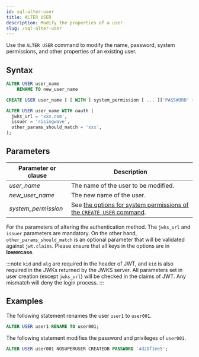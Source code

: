 ```yaml
---
id: sql-alter-user
title: ALTER USER
description: Modify the properties of a user.
slug: /sql-alter-user
---
```

<head>
  <link rel="canonical" href="https://docs.risingwave.com/docs/current/sql-alter-user/" />
</head>

Use the `ALTER USER` command to modify the name, password, system permissions, and other properties of an existing user.

## Syntax

```sql title="Alter user name"
ALTER USER user_name 
    RENAME TO new_user_name
```

```sql title="Alter user properties"
CREATE USER user_name [ [ WITH ] system_permission [ ... ]['PASSWORD' { password | NULL }] ];
```

```sql title="Alter user authentication method"
ALTER USER user_name WITH oauth (
  jwks_url = 'xxx.com',  
  issuer = 'risingwave',
  other_params_should_match = 'xxx', 
);
```

## Parameters

| Parameter or clause | Description           |
| ------------------- | --------------------- |
| *user_name* | The name of the user to be modified. |
| *new_user_name* | The new name of the user. |
| *system_permission* | See [the options for system permissions of the `CREATE USER` command](/sql/commands/sql-create-user.md#system-permissions).|

For the parameters of altering the authentication method. The `jwks_url` and `issuer` parameters are mandatory. On the other hand, `other_params_should_match` is an optional parameter that will be validated against `jwt.claims`. Please ensure that all keys in the options are in **lowercase**.

:::note
`kid` and `alg` are required in the header of JWT, and `kid` is also required in the JWKs returned by the JWKS server. All parameters set in user creation (except `jwks_url`) will be checked in the claims of JWT. Any mismatch will deny the login process.
:::


## Examples

The following statement renames the user `user1` to `user001`.

```sql
ALTER USER user1 RENAME TO user001;
```

The following statement modifies the password and privileges of `user001`.

```sql
ALTER USER user001 NOSUPERUSER CREATEDB PASSWORD '4d2Df1ee5';
```
